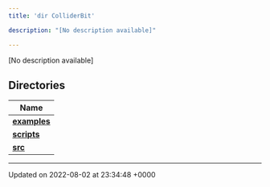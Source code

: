```yaml
---
title: 'dir ColliderBit'

description: "[No description available]"

---
```







[No description available]

## Directories

| Name           |
| -------------- |
| **[examples](/documentation/code/colliderbit_development/files/dir_5ec7ed99c429be57649080f5572cb885/#dir-examples)**  |
| **[scripts](/documentation/code/colliderbit_development/files/dir_8d8d78fa40d3abc744d88b85d344fbd6/#dir-scripts)**  |
| **[src](/documentation/code/colliderbit_development/files/dir_ebc0d8ef92b132863f07a78e664e2ed5/#dir-src)**  |






-------------------------------

Updated on 2022-08-02 at 23:34:48 +0000
